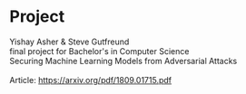 # Project
Yishay Asher & Steve Gutfreund <br>
final project for Bachelor's in Computer Science <br>
Securing Machine Learning Models from Adversarial Attacks <br> <br>
Article: https://arxiv.org/pdf/1809.01715.pdf
